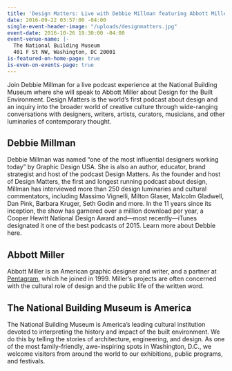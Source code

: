 ```yaml
---
title: 'Design Matters: Live with Debbie Millman featuring Abbott Miller'
date: 2016-09-22 03:57:00 -04:00
single-event-header-image: "/uploads/designmatters.jpg"
event-date: 2016-10-26 19:30:00 -04:00
event-venue-name: |-
  The National Building Museum
  401 F St NW, Washington, DC 20001
is-featured-on-home-page: true
is-even-on-events-page: true
---
```


Join Debbie Millman for a live podcast experience at the National Building Museum where she will speak to Abbott Miller about Design for the Built Environment. Design Matters is the world’s first podcast about design and an inquiry into the broader world of creative culture through wide-ranging conversations with designers, writers, artists, curators, musicians, and other luminaries of contemporary thought.

## Debbie Millman

Debbie Millman was named “one of the most influential designers working today” by Graphic Design USA. She is also an author, educator, brand strategist and host of the podcast Design Matters. As the founder and host of Design Matters, the first and longest running podcast about design, Millman has interviewed more than 250 design luminaries and cultural commentators, including Massimo Vignelli, Milton Glaser, Malcolm Gladwell, Dan Pink, Barbara Kruger, Seth Godin and more. In the 11 years since its inception, the show has garnered over a million download per year, a Cooper Hewitt National Design Award and—most recently—iTunes designated it one of the best podcasts of 2015. Learn more about Debbie here.

## Abbott Miller

Abbott Miller is an American graphic designer and writer, and a partner at [Pentagram](http://www.pentagram.com/#/partners/109673), which he joined in 1999. Miller’s projects are often concerned with the cultural role of design and the public life of the written word.

## The National Building Museum is America

The National Building Museum is America’s leading cultural institution devoted to interpreting the history and impact of the built environment. We do this by telling the stories of architecture, engineering, and design. As one of the most family-friendly, awe-inspiring spots in Washington, D.C., we welcome visitors from around the world to our exhibitions, public programs, and festivals.